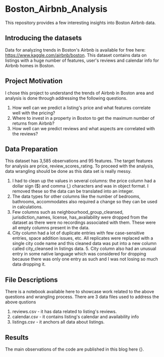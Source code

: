 # Boston_Airbnb_Analysis
This repository provides a few interesting insights into Boston Airbnb data.

## Introducing the datasets
Data for analyzing trends in Boston's Airbnb is available for free here: https://www.kaggle.com/airbnb/boston. This dataset contains data on listings with a huge number of features, user's reviews and calendar info for Airbnb homes in Boston.

## Project Motivation
I chose this project to understand the trends of Airbnb in Boston area and analysis is done through addressing the following questions.

1. How well can we predict a listing's price and what features correlate well with the pricing?
2. Where to invest in a property in Boston to get the maximum number of returns from Airbnb?
3. How well can we predict reviews and what aspects are correlated with the reviews?

## Data Preparation
This dataset has 3,585 observations and 95 features. The target features for analysis are price, review_scores_rating. To proceed with the analysis, data wrangling should be done as this data set is really messy.

1. I had to clean up the values in several columns: the price column had a dollar sign ($) and comma (,) characters and was in object format. I removed these so the data can be translated into an integer.
2. The data types for other columns like the number of bedrooms, bathrooms, accommodates also required a change so they can be used in calculations.
3. Few columns such as neighbourhood_group_cleansed, jurisdiction_names, license, has_availability were dropped from the dataset as there were no recordings associated with them. These were all empty columns present in the data.
4. City column had a lot of duplicate entries with few case-sensitive entries, space addition issues, etc. All replicates were replaced with a single city code name and this cleaned data was put into a new column called city_cleansed in listings data. 5. City column also had an unusual entry in some native language which was considered for dropping because there was only one entry as such and I was not losing so much data dropping it.

## File Descriptions
There is a notebook available here to showcase work related to the above questions and wrangling process. There are 3 data files used to address the above qustions

1. reviews.csv - it has data related to listing's reviews.
2. calendar.csv - it contains listing's calendar and availability info
3. listings.csv - it anchors all data about listings.

## Results
The main observations of the code are published in this blog here {}.
